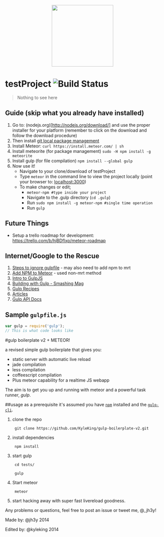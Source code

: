 <p align="center">
  <a href="javascript:void(0)">
    <img height="200" width=auto src="https://bikeshare.rit.edu/assets/bike_logo_web-d52c19ea6ef7400d3cfdb26f42c0a8a5.png">
  </a>
</p>

# testProject ![Build Status][failed]
> Nothing to see here

## Guide (skip what you already have installed)

1. Go to: (nodejs.org)[http://nodejs.org/download/] and use the proper installer for your platform (remember to click on the download and follow the download procedure)
2. Then install [git local package management](http://git-scm.com/downloads)
3. Install Meteor:
    `curl https://install.meteor.com/ | sh`
4. Install meteorite (for package management)
    `sudo -H npm install -g meteorite`
5. Install gulp (for file compilation)
    `npm install --global gulp`
6. Now use it!
    * Navigate to your clone/download of testProject
    * Type `meteor` in the command line to view the project locally
        (point your browser to: [localhost:3000](http://localhost:3000))
    * To make changes or edit;
        - `meteor-npm #type inside your project`
        - Navigate to the .gulp directory (`cd .gulp`)
        - Run `sudo npm install -g meteor-npm #single time operation`
        - Run `gulp`

## Future Things
* Setup a trello roadmap for development: https://trello.com/b/hjBDflxp/meteor-roadmap

## Internet/Google to the Rescue
1. [Steps to ignore gulpfile](http://stackoverflow.com/questions/23443301/how-to-tell-meteor-to-ignore-gulpfile-js) - may also need to add npm to mrt
2. [Add NPM to Meteor](https://github.com/arunoda/meteor-npm/) - used non-mrt method
3. [Intro to GulpJS](https://www.codefellows.org/blog/quick-intro-to-gulp-js)
4. [Building with Gulp - Smashing Mag](http://www.smashingmagazine.com/2014/06/11/building-with-gulp/)
5. [Gulp Recipes](https://github.com/gulpjs/gulp/tree/master/docs/recipes)
6. [Articles](https://github.com/gulpjs/gulp/blob/master/docs/README.md#articles)
7. [Gulp API Docs](https://github.com/gulpjs/gulp/blob/master/docs/API.md)





## Sample `gulpfile.js`

```js
var gulp = require('gulp');
// This is what code looks like
```

[failed]: https://secure.travis-ci.org/twitter/scrooge.png
[passing]: http://img.shields.io/travis/gulpjs/gulp.svg





#gulp boilerplate v2 + METEOR!

a revised simple gulp boilerplate that gives you:

* static server with automatic live reload
* jade compilation
* less compilation
* coffeescript compilation
* Plus meteor capability for a realtime JS webapp

The aim is to get you up and running with meteor and a powerful task runner, _gulp_.

##usage
as a prerequisite it's assumed you have [`npm`](http://blog.nodeknockout.com/post/65463770933/how-to-install-node-js-and-npm) installed and the [`gulp-cli`](http://markgoodyear.com/2014/01/getting-started-with-gulp/).

1. clone the repo

        git clone https://github.com/KyleKing/gulp-boilerplate-v2.git

2. install dependencies

        npm install

3. start gulp

        cd tests/

        gulp

4. Start meteor

        meteor

5. start hacking away with super fast livereload goodness.

Any problems or questions, feel free to post an issue or tweet me, @_jh3y!

Made by: @jh3y 2014

Edited by: @kyleking 2014
